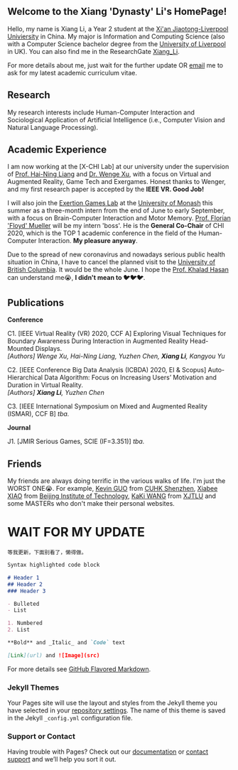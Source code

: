## Welcome to the Xiang 'Dynasty' Li's HomePage!

Hello, my name is Xiang Li, a Year 2 student at the [Xi'an Jiaotong-Liverpool Univiersity](https://www.xjtlu.edu.cn/) in China. My major is Information and Computing Science (also with a Computer Science bachelor degree from the [University of Liverpool](https://www.liverpool.ac.uk/) in UK). You can also find me in the ResearchGate [Xiang_Li](https://www.researchgate.net/profile/Xiang_Li31/). 

For more details about me, just wait for the further update OR  <a href="mailto:dynasty.li@outlook.com?subject=Write Your Question or Requirement+Your (Nick)Name">email</a> me to ask for my latest academic curriculum vitae.

## Research

My research interests include Human-Computer Interaction and Sociological Application of Artificial Intelligence (i.e., Computer Vision and Natural Language Processing).

## Academic Experience

I am now working at the [X-CHI Lab] at our university under the supervision of [Prof. Hai-Ning Liang](https://www.xjtlu.edu.cn/en/departments/academic-departments/computer-science-and-software-engineering/staff/hai-liang/) and [Dr. Wenge Xu](https://www.researchgate.net/profile/Wenge_Xu/), with a focus on Virtual and Augmented Reality, Game Tech and Exergames. Honest thanks to Wenger, and my first research paper is accepted by the **IEEE VR. Good Job!**

I will also join the [Exertion Games Lab](https://exertiongameslab.org/) at the [University of Monash](https://www.monash.edu/) this summer as a three-month intern from the end of June to early September, with a focus on Brain-Computer Interaction and Motor Memory. [Prof. Florian 'Floyd' Mueller](http://floydmueller.com/home/home.htm/) will be my intern 'boss'. He is the **General Co-Chair** of CHI 2020, which is the TOP 1 academic conference in the field of the Human-Computer Interaction. **My pleasure anyway**.

Due to the spread of new coronavirus and nowadays serious public health situation in China, I have to cancel the planned visit to the [University of British Columbia](https://ok.ubc.ca/). It would be the whole June. I hope the [Prof. Khalad Hasan](https://people.ok.ubc.ca/mkhasan/) can understand me😭, **I didn't mean to 🐦🐦🐦**.

## Publications

**Conference**

C1. [IEEE Virtual Reality (VR) 2020, CCF A] Exploring Visual Techniques for Boundary Awareness During Interaction in Augmented Reality Head-Mounted Displays.<br />
_[Authors] Wenge Xu, Hai-Ning Liang, Yuzhen Chen, **Xiang Li**, Kangyou Yu_

C2. [IEEE Conference Big Data Analysis (ICBDA) 2020, EI & Scopus] Auto-Hierarchical Data Algorithm: Focus on Increasing Users’ Motivation and Duration in Virtual Reality.<br />
_[Authors] **Xiang Li**, Yuzhen Chen_

C3. [IEEE International Symposium on Mixed and Augmented Reality (ISMAR), CCF B] _tba._

**Journal**

J1. [JMIR Serious Games, SCIE (IF=3.351)] _tba._


## Friends

My friends are always doing terrific in the various walks of life. I'm just the WORST ONE😭. For example, [Kevin GUO](https://guoyuanxinkevin.github.io/GYX_bleach_boi.github.io/) from [CUHK Shenzhen](https://www.cuhk.edu.cn/en/), [Xiabee XIAO](http://xiabee.cn:8000/) from [Beijing Institute of Technology](http://www.bit.edu.cn/), [KaKi WANG](https://kakiii.github.io/) from [XJTLU](https://www.xjtlu.edu.cn/) and some MASTERs who don't make their personal websites.

# WAIT FOR MY UPDATE

`等我更新，下面别看了，懒得做。`



```markdown
Syntax highlighted code block

# Header 1
## Header 2
### Header 3

- Bulleted
- List

1. Numbered
2. List

**Bold** and _Italic_ and `Code` text

[Link](url) and ![Image](src)
```

For more details see [GitHub Flavored Markdown](https://guides.github.com/features/mastering-markdown/).

### Jekyll Themes

Your Pages site will use the layout and styles from the Jekyll theme you have selected in your [repository settings](https://github.com/Dynasty-Li/Dynasty-Li.github.io/settings). The name of this theme is saved in the Jekyll `_config.yml` configuration file.

### Support or Contact

Having trouble with Pages? Check out our [documentation](https://help.github.com/categories/github-pages-basics/) or [contact support](https://github.com/contact) and we’ll help you sort it out.
